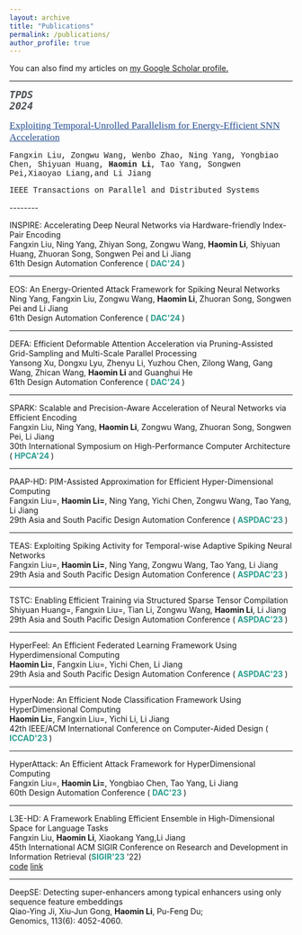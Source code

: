 ```yaml
---
layout: archive
title: "Publications"
permalink: /publications/
author_profile: true
---
```


You can also find my articles on <u><a href="https://scholar.google.com/citations?hl=zh-CN&user=635o82sAAAAJ">my Google Scholar profile</a>.</u>

--------



<!-- <code style="font-family: Georgia, serif; color: #494e52; background-color: #fafafa;">TPDS24</code> -->
<code style="font-style:italic; color: #494e52; background-color: #fafafa; font-size: 1.25em;"><b>TPDS 2024</b></code>
<!-- <code style="font-style:italic; color: #494e52; background-color: #fafafa; font-size: 1.25em;">TPDS 2024</code> -->
<a href="https://www.computer.org/csdl/journal/td/5555/01/10561563/1XSjAqPAVEs" style="color: #224b8d; font-family: Georgia, serif; font-size: 1.25em;">
  Exploiting Temporal-Unrolled Parallelism for Energy-Efficient SNN Acceleration
</a>
<!-- <br> -->
<p style="font-family: 'Courier New', Courier, monospace;">Fangxin Liu, Zongwu Wang, Wenbo Zhao, Ning Yang, Yongbiao Chen, Shiyuan Huang, <strong>Haomin Li</strong>, Tao Yang, Songwen Pei,Xiaoyao Liang,and Li Jiang
</p>
<!-- <br> -->
<p style="font-family: 'Courier New', Courier, monospace;">
IEEE Transactions on Parallel and Distributed Systems
</p>
--------

INSPIRE: Accelerating Deep Neural Networks via Hardware-friendly Index-Pair Encoding
<br>
Fangxin Liu, Ning Yang, Zhiyan Song, Zongwu Wang, **Haomin Li**, Shiyuan Huang, Zhuoran Song, Songwen Pei and Li Jiang
<br>
61th Design Automation Conference ( <b><font color="#2a9d8f">DAC'24 </font></b> )

--------

EOS: An Energy-Oriented Attack Framework for Spiking Neural Networks
<br>
Ning Yang, Fangxin Liu, Zongwu Wang, **Haomin Li**, Zhuoran Song, Songwen Pei and Li Jiang
<br>
61th Design Automation Conference ( <b><font color="#2a9d8f">DAC'24 </font></b> )

--------

DEFA: Efficient Deformable Attention Acceleration via Pruning-Assisted Grid-Sampling and Multi-Scale Parallel Processing
<br>
Yansong Xu, Dongxu Lyu, Zhenyu Li, Yuzhou Chen, Zilong Wang, Gang Wang, Zhican Wang, **Haomin Li** and Guanghui He
<br>
61th Design Automation Conference ( <b><font color="#2a9d8f">DAC'24 </font></b> )

--------

SPARK: Scalable and Precision-Aware Acceleration of Neural Networks via Efficient Encoding
<br>
Fangxin Liu, Ning Yang, **Haomin Li**, Zongwu Wang, Zhuoran Song, Songwen Pei, Li Jiang
<br>
30th International Symposium on High-Performance Computer Architecture ( <b><font color="#2a9d8f">HPCA'24 </font></b> )

--------

PAAP-HD: PIM-Assisted Approximation for Efficient Hyper-Dimensional Computing
<br>
Fangxin Liu=, **Haomin Li=**, Ning Yang, Yichi Chen, Zongwu Wang, Tao Yang, Li Jiang
<br>
29th Asia and South Pacific Design Automation Conference ( <b><font color="#2a9d8f">ASPDAC'23 </font></b> )

--------

TEAS: Exploiting Spiking Activity for Temporal-wise Adaptive Spiking Neural Networks
<br>
Fangxin Liu=, **Haomin Li=**, Ning Yang, Zongwu Wang, Tao Yang, Li Jiang
<br>
29th Asia and South Pacific Design Automation Conference ( <b><font color="#2a9d8f">ASPDAC'23 </font></b> )

--------

TSTC: Enabling Efficient Training via Structured Sparse Tensor Compilation
<br>
Shiyuan Huang=, Fangxin Liu=, Tian Li, Zongwu Wang, **Haomin Li**, Li Jiang
<br>
29th Asia and South Pacific Design Automation Conference ( <b><font color="#2a9d8f">ASPDAC'23 </font></b> )

--------

HyperFeel: An Efficient Federated Learning Framework Using Hyperdimensional Computing
<br>
**Haomin Li=**, Fangxin Liu=, Yichi Chen, Li Jiang
<br>
29th Asia and South Pacific Design Automation Conference ( <b><font color="#2a9d8f">ASPDAC'23 </font></b> )

--------

HyperNode: An Efficient Node Classification Framework Using HyperDimensional Computing
<br>
**Haomin Li=**, Fangxin Liu=, Yichi Li, Li Jiang
<br>
42th IEEE/ACM International Conference on Computer-Aided Design ( <b><font color="#2a9d8f">ICCAD'23 </font></b> )

--------

HyperAttack: An Efficient Attack Framework for HyperDimensional Computing
<br>
Fangxin Liu=, **Haomin Li=**, Yongbiao Chen, Tao Yang, Li Jiang
<br>
60th Design Automation Conference ( <b><font color="#2a9d8f">DAC'23 </font></b> )

--------

L3E-HD: A Framework Enabling Efficient Ensemble in High-Dimensional Space for Language Tasks
<br>
Fangxin Liu, **Haomin Li**, Xiaokang Yang,Li Jiang
<br>
45th International ACM SIGIR Conference on Research and Development in Information Retrieval (<b><font color="#2a9d8f">SIGIR'23 </font></b>'22)
<br>
[code](https://github.com/MXHX7199/SIGIR22-EnsembleHDC)
[link](https://dl.acm.org/doi/abs/10.1145/3477495.3531761)

--------

DeepSE: Detecting super-enhancers among typical enhancers using only sequence feature embeddings
<br>
Qiao-Ying Ji, Xiu-Jun Gong, **Haomin Li**, Pu-Feng Du; 
<br>
Genomics, 113(6): 4052-4060.

<!-- {% for post in site.publications reversed %}
  {% include archive-single.html %}
{% endfor %} -->
